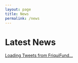 ```yaml
---
layout: page
title: News
permalink: /news
---
```


# Latest News
<div style="min-height:500px; max-width:700px; margin:auto;">
<!--<a class="twitter-timeline" data-dnt="true"  data-theme="light" href="https://twitter.com/friquifund?ref_src=twsrc%5Etfw">Loading feed.. please wait a second</a> <script async src="https://platform.twitter.com/widgets.js" charset="utf-8"></script>
-->

<a class="twitter-timeline" href="https://www.twitter.com/friquifund?ref_src=twsrc%5Etfw">Loading Tweets from FriquiFund...</a> <script async src="https://platform.twitter.com/widgets.js" charset="utf-8"></script>

<!--<div class='sk-ww-twitter-feed' data-embed-id='25360792'></div><script src='https://widgets.sociablekit.com/twitter-feed/widget.js' async defer></script>-->
</div>



